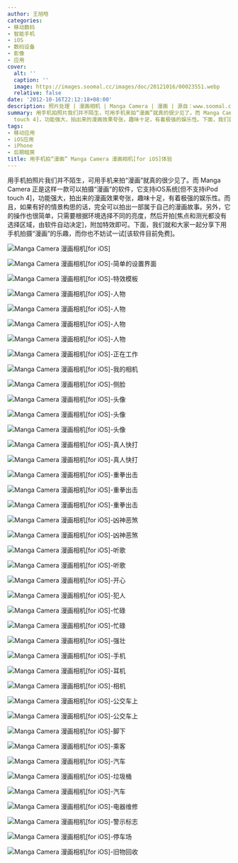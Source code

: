 ```yaml
---
author: 王旭晗
categories:
- 移动数码
- 智能手机
- iOS
- 数码设备
- 影像
- 应用
cover:
  alt: ''
  caption: ''
  image: https://images.soomal.cc/images/doc/20121016/00023551.webp
  relative: false
date: '2012-10-16T22:12:18+08:00'
description: 照片处理 | 漫画相机 | Manga Camera | 漫画 | 源自：www.soomal.com | 版权：原创 |  平均/总评分：08.25/66
summary: 用手机拍照片我们并不陌生，可用手机来拍“漫画”就真的很少见了。而 Manga Camera 正是这样一款可以拍摄“漫画”的软件，它支持iOS系统[但不支持iPod
  touch 4]，功能强大，拍出来的漫画效果夸张，趣味十足，有着极强的娱乐性。下面，我们就和大家一起分享下用手机拍摄“漫画”的乐趣，你也不妨试一试……
tags:
- 移动应用
- iOS应用
- iPhone
- 后期暗房
title: 用手机拍“漫画” Manga Camera 漫画相机[for iOS]体验
---
```


用手机拍照片我们并不陌生，可用手机来拍“漫画”就真的很少见了。而 Manga Camera 正是这样一款可以拍摄“漫画”的软件，它支持iOS系统[但不支持iPod touch 4]，功能强大，拍出来的漫画效果夸张，趣味十足，有着极强的娱乐性。而且，如果有好的情景构思的话，完全可以拍出一部属于自己的漫画故事。另外，它的操作也很简单，只需要根据环境选择不同的亮度，然后开拍[焦点和测光都没有选择区域，由软件自动决定]，附加特效即可。下面，我们就和大家一起分享下用手机拍摄“漫画”的乐趣，而你也不妨试一试[该软件目前免费]。



![Manga Camera 漫画相机[for iOS]](https://images.soomal.cc/images/doc/20121016/00023510.webp)



![Manga Camera 漫画相机[for iOS]-简单的设置界面](https://images.soomal.cc/images/doc/20121016/00023511.webp)



![Manga Camera 漫画相机[for iOS]-特效模板](https://images.soomal.cc/images/doc/20121016/00023512.webp)



![Manga Camera 漫画相机[for iOS]-人物](https://images.soomal.cc/images/doc/20121016/00023513.webp)



![Manga Camera 漫画相机[for iOS]-人物](https://images.soomal.cc/images/doc/20121016/00023514.webp)



![Manga Camera 漫画相机[for iOS]-人物](https://images.soomal.cc/images/doc/20121016/00023515.webp)



![Manga Camera 漫画相机[for iOS]-人物](https://images.soomal.cc/images/doc/20121016/00023516.webp)



![Manga Camera 漫画相机[for iOS]-正在工作](https://images.soomal.cc/images/doc/20121016/00023517.webp)



![Manga Camera 漫画相机[for iOS]-我的相机](https://images.soomal.cc/images/doc/20121016/00023518.webp)



![Manga Camera 漫画相机[for iOS]-侧脸](https://images.soomal.cc/images/doc/20121016/00023519.webp)



![Manga Camera 漫画相机[for iOS]-头像](https://images.soomal.cc/images/doc/20121016/00023520.webp)



![Manga Camera 漫画相机[for iOS]-头像](https://images.soomal.cc/images/doc/20121016/00023521.webp)



![Manga Camera 漫画相机[for iOS]-头像](https://images.soomal.cc/images/doc/20121016/00023522.webp)



![Manga Camera 漫画相机[for iOS]-真人快打](https://images.soomal.cc/images/doc/20121016/00023523.webp)



![Manga Camera 漫画相机[for iOS]-真人快打](https://images.soomal.cc/images/doc/20121016/00023524.webp)



![Manga Camera 漫画相机[for iOS]-重拳出击](https://images.soomal.cc/images/doc/20121016/00023525.webp)



![Manga Camera 漫画相机[for iOS]-重拳出击](https://images.soomal.cc/images/doc/20121016/00023526.webp)



![Manga Camera 漫画相机[for iOS]-重拳出击](https://images.soomal.cc/images/doc/20121016/00023527.webp)



![Manga Camera 漫画相机[for iOS]-凶神恶煞](https://images.soomal.cc/images/doc/20121016/00023528.webp)



![Manga Camera 漫画相机[for iOS]-凶神恶煞](https://images.soomal.cc/images/doc/20121016/00023529.webp)



![Manga Camera 漫画相机[for iOS]-听歌](https://images.soomal.cc/images/doc/20121016/00023530.webp)



![Manga Camera 漫画相机[for iOS]-听歌](https://images.soomal.cc/images/doc/20121016/00023531.webp)



![Manga Camera 漫画相机[for iOS]-开心](https://images.soomal.cc/images/doc/20121016/00023532.webp)



![Manga Camera 漫画相机[for iOS]-犯人](https://images.soomal.cc/images/doc/20121016/00023533.webp)



![Manga Camera 漫画相机[for iOS]-忙碌](https://images.soomal.cc/images/doc/20121016/00023534.webp)



![Manga Camera 漫画相机[for iOS]-忙碌](https://images.soomal.cc/images/doc/20121016/00023535.webp)



![Manga Camera 漫画相机[for iOS]-强壮](https://images.soomal.cc/images/doc/20121016/00023536.webp)



![Manga Camera 漫画相机[for iOS]-手机](https://images.soomal.cc/images/doc/20121016/00023537.webp)



![Manga Camera 漫画相机[for iOS]-耳机](https://images.soomal.cc/images/doc/20121016/00023538.webp)



![Manga Camera 漫画相机[for iOS]-相机](https://images.soomal.cc/images/doc/20121016/00023539.webp)



![Manga Camera 漫画相机[for iOS]-公交车上](https://images.soomal.cc/images/doc/20121016/00023540.webp)



![Manga Camera 漫画相机[for iOS]-公交车上](https://images.soomal.cc/images/doc/20121016/00023541.webp)



![Manga Camera 漫画相机[for iOS]-脚下](https://images.soomal.cc/images/doc/20121016/00023542.webp)



![Manga Camera 漫画相机[for iOS]-乘客](https://images.soomal.cc/images/doc/20121016/00023543.webp)



![Manga Camera 漫画相机[for iOS]-汽车](https://images.soomal.cc/images/doc/20121016/00023544.webp)



![Manga Camera 漫画相机[for iOS]-垃圾桶](https://images.soomal.cc/images/doc/20121016/00023545.webp)



![Manga Camera 漫画相机[for iOS]-汽车](https://images.soomal.cc/images/doc/20121016/00023546.webp)



![Manga Camera 漫画相机[for iOS]-电器维修](https://images.soomal.cc/images/doc/20121016/00023547.webp)



![Manga Camera 漫画相机[for iOS]-警示标志](https://images.soomal.cc/images/doc/20121016/00023548.webp)



![Manga Camera 漫画相机[for iOS]-停车场](https://images.soomal.cc/images/doc/20121016/00023549.webp)



![Manga Camera 漫画相机[for iOS]-旧物回收](https://images.soomal.cc/images/doc/20121016/00023550.webp)